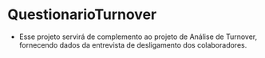 # QuestionarioTurnover

* Esse projeto servirá de complemento ao projeto de Análise de Turnover, fornecendo dados da entrevista de desligamento dos colaboradores. 
